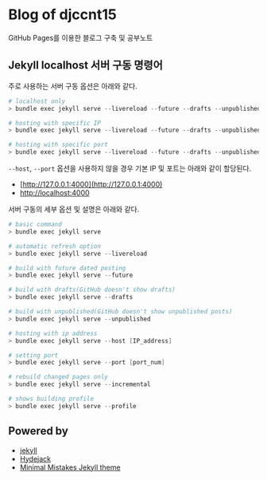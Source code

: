 # Blog of djccnt15

GitHub Pages를 이용한 블로그 구축 및 공부노트

## Jekyll localhost 서버 구동 명령어

주로 사용하는 서버 구동 옵션은 아래와 같다.  

```powershell
# localhost only
> bundle exec jekyll serve --livereload --future --drafts --unpublished

# hosting with specific IP
> bundle exec jekyll serve --livereload --future --drafts --unpublished --host [IP_address]

# hosting with specific port
> bundle exec jekyll serve --livereload --future --drafts --unpublished --port [port_num]
```

`--host`, `--port` 옵션을 사용하지 않을 경우 기본 IP 및 포트는 아래와 같이 할당된다.  

- [http://127.0.0.1:4000](http://127.0.0.1:4000)
- [http://localhost:4000](http://localhost:4000)

서버 구동의 세부 옵션 및 설명은 아래와 같다.  

```powershell
# basic command
> bundle exec jekyll serve

# automatic refresh option
> bundle exec jekyll serve --livereload

# build with future dated posting
> bundle exec jekyll serve --future

# build with drafts(GitHub doesn't show drafts)
> bundle exec jekyll serve --drafts

# build with unpublished(GitHub doesn't show unpublished posts)
> bundle exec jekyll serve --unpublished

# hosting with ip address
> bundle exec jekyll serve --host [IP_address]

# setting port
> bundle exec jekyll serve --port [port_num]

# rebuild changed pages only
> bundle exec jekyll serve --incremental

# shows building profile
> bundle exec jekyll serve --profile
```

## Powered by

- [jekyll](https://jekyllrb.com/)
- [Hydejack](https://hydejack.com/)
- [Minimal Mistakes Jekyll theme](https://mmistakes.github.io/minimal-mistakes/)